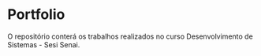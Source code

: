 # Portfolio
O repositório conterá os trabalhos realizados no curso Desenvolvimento de Sistemas - Sesi Senai.
